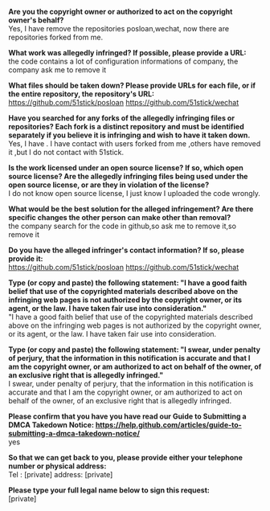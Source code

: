 **Are you the copyright owner or authorized to act on the copyright owner's behalf?**  
Yes, I have remove the repositories posloan,wechat, now there are repositories forked from me.

**What work was allegedly infringed? If possible, please provide a URL:**  
the code contains a lot of configuration informations of company, the company ask me to remove it

**What files should be taken down? Please provide URLs for each file, or if the entire repository, the repository's URL:**  
https://github.com/51stick/posloan https://github.com/51stick/wechat

**Have you searched for any forks of the allegedly infringing files or repositories? Each fork is a distinct repository and must be identified separately if you believe it is infringing and wish to have it taken down.**  
Yes, I have . I have contact with users forked from me ,others have removed it ,but I do not contact with 51stick.

**Is the work licensed under an open source license? If so, which open source license? Are the allegedly infringing files being used under the open source license, or are they in violation of the license?**  
I do not know open source license, I just know I uploaded the code wrongly.

**What would be the best solution for the alleged infringement? Are there specific changes the other person can make other than removal?**  
the company search for the code in github,so ask me to remove it,so remove it

**Do you have the alleged infringer's contact information? If so, please provide it:**  
https://github.com/51stick/posloan https://github.com/51stick/wechat

**Type (or copy and paste) the following statement: "I have a good faith belief that use of the copyrighted materials described above on the infringing web pages is not authorized by the copyright owner, or its agent, or the law. I have taken fair use into consideration."**  
"I have a good faith belief that use of the copyrighted materials described above on the infringing web pages is not authorized by the copyright owner, or its agent, or the law. I have taken fair use into consideration.

**Type (or copy and paste) the following statement: "I swear, under penalty of perjury, that the information in this notification is accurate and that I am the copyright owner, or am authorized to act on behalf of the owner, of an exclusive right that is allegedly infringed."**  
I swear, under penalty of perjury, that the information in this notification is accurate and that I am the copyright owner, or am authorized to act on behalf of the owner, of an exclusive right that is allegedly infringed.

**Please confirm that you have you have read our Guide to Submitting a DMCA Takedown Notice: https://help.github.com/articles/guide-to-submitting-a-dmca-takedown-notice/**  
yes

**So that we can get back to you, please provide either your telephone number or physical address:**  
Tel : [private] address: [private]  

**Please type your full legal name below to sign this request:**   
[private]
